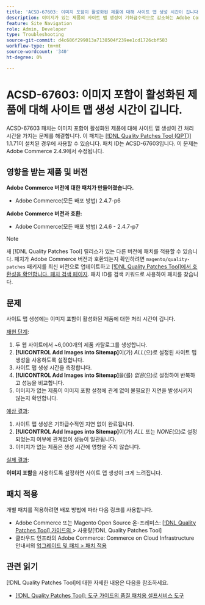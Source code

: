 ```yaml
---
title: 'ACSD-67603: 이미지 포함이 활성화된 제품에 대해 사이트 맵 생성 시간이 깁니다.'
description: 이미지가 있는 제품의 사이트 맵 생성이 기하급수적으로 감소하는 Adobe Commerce 문제를 해결하려면 ACSD-67603 패치를 적용합니다.
feature: Site Navigation
role: Admin, Developer
type: Troubleshooting
source-git-commit: d4c686f299013a7138504f239ee1cd1726cbf583
workflow-type: tm+mt
source-wordcount: '340'
ht-degree: 0%

---
```



# ACSD-67603: 이미지 포함이 활성화된 제품에 대해 사이트 맵 생성 시간이 깁니다.

ACSD-67603 패치는 이미지 포함이 활성화된 제품에 대해 사이트 맵 생성이 긴 처리 시간을 가지는 문제를 해결합니다. 이 패치는 [[!DNL Quality Patches Tool (QPT)]](/help/tools/quality-patches-tool/quality-patches-tool-to-self-serve-quality-patches.md) 1.1.71이 설치된 경우에 사용할 수 있습니다. 패치 ID는 ACSD-67603입니다. 이 문제는 Adobe Commerce 2.4.9에서 수정됩니다.

## 영향을 받는 제품 및 버전

**Adobe Commerce 버전에 대한 패치가 만들어졌습니다.**

* Adobe Commerce(모든 배포 방법) 2.4.7-p6

**Adobe Commerce 버전과 호환:**

* Adobe Commerce(모든 배포 방법) 2.4.6 - 2.4.7-p7

>[!NOTE]
>
>새 [!DNL Quality Patches Tool] 릴리스가 있는 다른 버전에 패치를 적용할 수 있습니다. 패치가 Adobe Commerce 버전과 호환되는지 확인하려면 `magento/quality-patches` 패키지를 최신 버전으로 업데이트하고 [[!DNL Quality Patches Tool]에서 호환성을 확인합니다. 패치 검색 페이지](https://experienceleague.adobe.com/tools/commerce-quality-patches/index.html). 패치 ID를 검색 키워드로 사용하여 패치를 찾습니다.

## 문제

사이트 맵 생성에는 이미지 포함이 활성화된 제품에 대한 처리 시간이 깁니다.

<u>재현 단계</u>:

1. 두 웹 사이트에서 ~6,000개의 제품 카탈로그를 생성합니다.
1. **[!UICONTROL Add Images into Sitemap]**&#x200B;이(가) *ALL*(으)로 설정된 사이트 맵 생성을 사용하도록 설정합니다.
1. 사이트 맵 생성 시간을 측정합니다.
1. **[!UICONTROL Add Images into Sitemap]**&#x200B;을(를) *없음*(으)로 설정하여 반복하고 성능을 비교합니다.
1. 이미지가 없는 제품이 이미지 포함 설정에 관계 없이 불필요한 지연을 발생시키지 않는지 확인합니다.

<u>예상 결과</u>:

1. 사이트 맵 생성은 기하급수적인 지연 없이 완료됩니다.
1. **[!UICONTROL Add Images into Sitemap]**&#x200B;이(가) *ALL* 또는 *NONE*(으)로 설정되었는지 여부에 관계없이 성능이 일관됩니다.
1. 이미지가 없는 제품은 생성 시간에 영향을 주지 않습니다.

<u>실제 결과</u>:

**이미지 포함**&#x200B;을 사용하도록 설정하면 사이트 맵 생성이 크게 느려집니다.

## 패치 적용

개별 패치를 적용하려면 배포 방법에 따라 다음 링크를 사용합니다.

* Adobe Commerce 또는 Magento Open Source 온-프레미스: [[!DNL Quality Patches Tool]  가이드의 ](/help/tools/quality-patches-tool/usage.md)> 사용량[!DNL Quality Patches Tool]
* 클라우드 인프라의 Adobe Commerce: Commerce on Cloud Infrastructure 안내서의 [업그레이드 및 패치 > 패치 적용](https://experienceleague.adobe.com/docs/commerce-cloud-service/user-guide/develop/upgrade/apply-patches.html)

## 관련 읽기

[!DNL Quality Patches Tool]에 대한 자세한 내용은 다음을 참조하세요.

* [[!DNL Quality Patches Tool]: 도구 가이드의 품질 패치용 셀프서비스 도구](/help/tools/quality-patches-tool/quality-patches-tool-to-self-serve-quality-patches.md)
